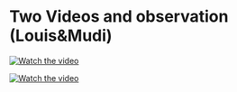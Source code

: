 # Two Videos and observation (Louis&Mudi)

[![Watch the video](https://img.youtube.com/vi/fSsN0cu_qvY/hqdefault.jpg)](https://youtu.be/fSsN0cu_qvY)

[![Watch the video](https://img.youtube.com/vi/lj89D_hT-GI/maxresdefault.jpg)](https://youtube.com/shorts/lj89D_hT-GI?feature=share)
